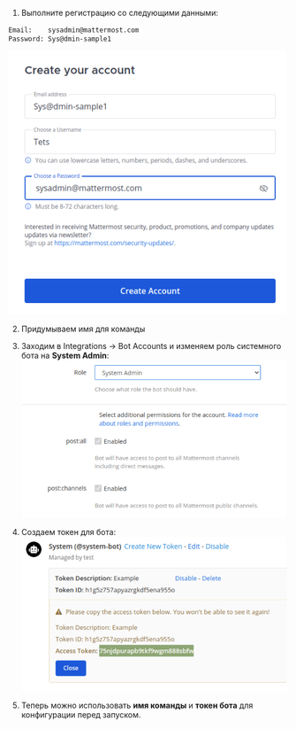1. Выполните регистрацию со следующими данными:

```
Email:    sysadmin@mattermost.com
Password: Sys@dmin-sample1
```
![Create account](https://github.com/goroutiner/matterpoll-bot/raw/main/instructions/images/create_account.png)

2. Придумываем имя для команды 

3. Заходим в Integrations -> Bot Accounts и изменяем роль системного бота на **System Admin**: \
![Edit bot role](https://github.com/goroutiner/matterpoll-bot/raw/main/instructions/images/edit_bot_role.png)

4. Создаем токен для бота: \
![Create token](https://github.com/goroutiner/matterpoll-bot/raw/main/instructions/images/create_token.png)

5. Теперь можно использовать **имя команды** и **токен бота** для конфигурации перед запуском.